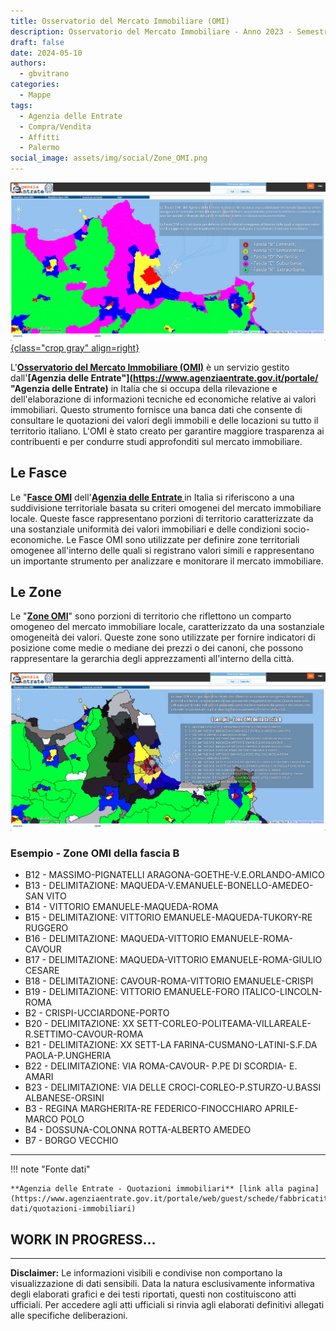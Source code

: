 ```yaml
---
title: Osservatorio del Mercato Immobiliare (OMI)
description: Osservatorio del Mercato Immobiliare - Anno 2023 - Semestre 2
draft: false
date: 2024-05-10
authors:
  - gbvitrano
categories:
  - Mappe
tags:
  - Agenzia delle Entrate
  - Compra/Vendita
  - Affitti
  - Palermo
social_image: assets/img/social/Zone_OMI.png
---
```

<style>
.md-typeset code { background-color: #fff0;}  
.md-typeset pre>code { background-color: #fff0;}  
</style>

[![Osservatorio del Mercato Immobiliare](Fasce_OMI.png "Fasce | Osservatorio del Mercato Immobiliare"){class="crop gray" align=right}](index.md)

L'**[Osservatorio del Mercato Immobiliare (OMI)](https://www.agenziaentrate.gov.it/portale/web/guest/schede/fabbricatiterreni/omi/banche-dati/quotazioni-immobiliari "Osservatorio del Mercato Immobiliare (OMI)")** è un servizio gestito dall'**[Agenzia delle Entrate"](https://www.agenziaentrate.gov.it/portale/  "Agenzia delle Entrate)** in Italia che si occupa della rilevazione e dell'elaborazione di informazioni tecniche ed economiche relative ai valori immobiliari. Questo strumento fornisce una banca dati che consente di consultare le quotazioni dei valori degli immobili e delle locazioni su tutto il territorio italiano. L'OMI è stato creato per garantire maggiore trasparenza ai contribuenti e per condurre studi approfonditi sul mercato immobiliare.  <!-- more -->

## Le Fasce
Le "**[Fasce OMI](https://www1.agenziaentrate.gov.it/servizi/geopoi_omi/index.php)** dell'**[Agenzia delle Entrate ](https://www.agenziaentrate.gov.it/portale/ "Agenzia delle Entrate")**  in Italia si riferiscono a una suddivisione territoriale basata su criteri omogenei del mercato immobiliare locale. Queste fasce rappresentano porzioni di territorio caratterizzate da una sostanziale uniformità dei valori immobiliari e delle condizioni socio-economiche. Le Fasce OMI sono utilizzate per definire zone territoriali omogenee all'interno delle quali si registrano valori simili e rappresentano un importante strumento per analizzare e monitorare il mercato immobiliare.

## Le Zone
Le "**[Zone OMI](https://www1.agenziaentrate.gov.it/servizi/geopoi_omi/index.php)**" sono porzioni di territorio che riflettono un comparto omogeneo del mercato immobiliare locale, caratterizzato da una sostanziale omogeneità dei valori. Queste zone sono utilizzate per fornire indicatori di posizione come medie o mediane dei prezzi o dei canoni, che possono rappresentare la gerarchia degli apprezzamenti all'interno della città.

[![Osservatorio del Mercato Immobiliare](Zone_OMI.png "Zone | Osservatorio del Mercato Immobiliare")](https://www1.agenziaentrate.gov.it/servizi/geopoi_omi/index.php "Osservatorio del Mercato Immobiliare")

### Esempio - Zone OMI della fascia B

-    B12 - MASSIMO-PIGNATELLI ARAGONA-GOETHE-V.E.ORLANDO-AMICO
-    B13 - DELIMITAZIONE: MAQUEDA-V.EMANUELE-BONELLO-AMEDEO-SAN VITO
-    B14 - VITTORIO EMANUELE-MAQUEDA-ROMA
-    B15 - DELIMITAZIONE: VITTORIO EMANUELE-MAQUEDA-TUKORY-RE RUGGERO
-    B16 - DELIMITAZIONE: MAQUEDA-VITTORIO EMANUELE-ROMA-CAVOUR
-    B17 - DELIMITAZIONE: MAQUEDA-VITTORIO EMANUELE-ROMA-GIULIO CESARE
-    B18 - DELIMITAZIONE: CAVOUR-ROMA-VITTORIO EMANUELE-CRISPI
-    B19 - DELIMITAZIONE: VITTORIO EMANUELE-FORO ITALICO-LINCOLN-ROMA
-    B2 - CRISPI-UCCIARDONE-PORTO
-    B20 - DELIMITAZIONE: XX SETT-CORLEO-POLITEAMA-VILLAREALE-R.SETTIMO-CAVOUR-ROMA
-    B21 - DELIMITAZIONE: XX SETT-LA FARINA-CUSMANO-LATINI-S.F.DA PAOLA-P.UNGHERIA
-    B22 - DELIMITAZIONE: VIA ROMA-CAVOUR- P.PE DI SCORDIA- E. AMARI
-    B23 - DELIMITAZIONE: VIA DELLE CROCI-CORLEO-P.STURZO-U.BASSI ALBANESE-ORSINI
-    B3 - REGINA MARGHERITA-RE FEDERICO-FINOCCHIARO APRILE-MARCO POLO
-    B4 - DOSSUNA-COLONNA ROTTA-ALBERTO AMEDEO
-    B7 - BORGO VECCHIO

<hr>
	
!!! note "Fonte dati"

    **Agenzia delle Entrate - Quotazioni immobiliari** [link alla pagina](https://www.agenziaentrate.gov.it/portale/web/guest/schede/fabbricatiterreni/omi/banche-dati/quotazioni-immobiliari) 


## WORK IN PROGRESS...

<hr>

**Disclaimer:** Le informazioni visibili e condivise non comportano la visualizzazione di dati sensibili. Data la natura esclusivamente informativa degli elaborati grafici e dei testi riportati, questi non costituiscono atti ufficiali. Per accedere agli atti ufficiali si rinvia agli elaborati definitivi allegati alle specifiche deliberazioni.